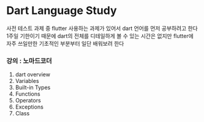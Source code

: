 # Dart Language Study

사전 테스트 과제 중 flutter 사용하는 과제가 있어서 dart 언어를 먼저 공부하려고 한다  
1주일 기한이기 때문에 dart의 전체를 디테일하게 볼 수 있는 시간은 없지만 flutter에 자주 쓰일만한 기초적인 부분부터 일단 배워보려 한다

### 강의 : 노마드코더

1. dart overview
2. Variables
3. Built-in Types
4. Functions
5. Operators
6. Exceptions
7. Class
